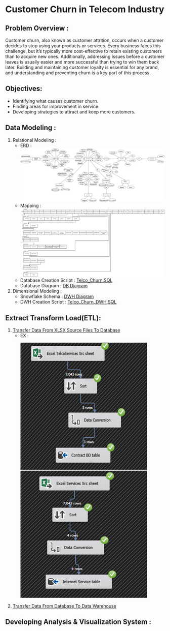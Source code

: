 # Customer Churn in Telecom Industry
## Problem Overview :
Customer churn, also known as customer attrition, occurs when a customer decides to stop using your products or services. Every business faces this challenge, but it’s typically more cost-effective to retain existing customers than to acquire new ones. Additionally, addressing issues before a customer leaves is usually easier and more successful than trying to win them back later. Building and maintaining customer loyalty is essential for any brand, and understanding and preventing churn is a key part of this process.
## Objectives:
   - Identifying what causes customer churn.
   - Finding areas for improvement in service.
   - Developing strategies to attract and keep more customers.
## Data Modeling :
1. Relational Modeling :
   - ERD :
     ![image](https://github.com/Shamss08/ITI_Graduation_Project_Telco_Churn/blob/main/ERD.png)
   - Mapping :
     ![image](https://github.com/Shamss08/ITI_Graduation_Project_Telco_Churn/blob/main/Mapping.png)
   - Database Creation Script : [Telco_Churn.SQL](https://github.com/Shamss08/ITI_Graduation_Project_Telco_Churn/blob/main/Telco_Churn.sql)
   - Database Diagram : [DB Diagram](https://github.com/Shamss08/ITI_Graduation_Project_Telco_Churn/blob/main/DB_Final.png)
2. Dimensional Modeling :
   - Snowflake Schema : [DWH Diagram](https://github.com/Shamss08/ITI_Graduation_Project_Telco_Churn/blob/main/DWH_Final.png)
   - DWH Creation Script : [Telco_Churn_DWH.SQL](https://github.com/Shamss08/ITI_Graduation_Project_Telco_Churn/blob/main/Telco_Churn_DWH.sql)
## Extract Transform Load(ETL):
1. [Transfer Data From XLSX Source Files To Database](https://github.com/Shamss08/ITI_Graduation_Project_Telco_Churn/blob/main/ETL-FROM-SRC-TO-DB.zip)
   - EX :
     <p float="left">
        <img src="https://github.com/Shamss08/ITI_Graduation_Project_Telco_Churn/blob/main/contract.PNG" width="400", height="400" />
        <img src="https://github.com/Shamss08/ITI_Graduation_Project_Telco_Churn/blob/main/InternetService.PNG" width="400", height="400" /> 
     </p>
3. [Transfer Data From Database To Data Warehouse](https://github.com/Shamss08/ITI_Graduation_Project_Telco_Churn/blob/main/TelcoChurnDWH_ETL.zip)
## Developing Analysis & Visualization System :

